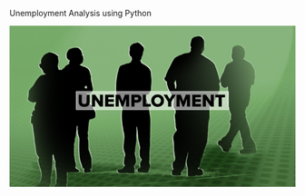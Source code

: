 Unemployment Analysis using Python

![Demo](https://github.com/PrachiRanjan3/OIBSIP/blob/main/Unemployment%20Analysis%20with%20Python/Demo.png)


